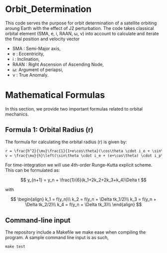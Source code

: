 # Orbit_Determination

This code serves the purpose for orbit determination of a satellite orbiting aroung Earth with the effect of J2 perturbation. 
The code takes classical orbital element (SMA, e, i, RAAN, &omega;, &nu;) into account to calculate and iterate the final position and velocity vector

- SMA  : Semi-Major axis,
- e    : Eccentricity,
- i    : Inclination,
- RAAN : Right Ascension of Ascending Node,
- &omega;: Argument of periapsi,
- &nu; : True Anomaly.


# Mathematical Formulas

In this section, we provide two important formulas related to orbital mechanics.

## Formula 1: Orbital Radius (r)

The formula for calculating the orbital radius (r) is given by:

```markdown
r = \frac{h^2}{\mu}\frac{1}{1+e\cos\theta}(\cos\theta \cdot i_e + \sin\theta \cdot e_p)
v = \frac{\mu}{h}\left(\sin\theta \cdot i_e + (e+\cos\theta) \cdot i_p\right)
```


For time-integration we will use 4th-order Runge-Kutta explicit scheme. This can be formulated as:

$$
y_{n+1} = y_n + \frac{1}{6}(k_1+2k_2+2k_3+k_4)\Delta t
$$

with 

$$
\begin{align}
    k_1 = f(y_n)\\
    k_2 = f(y_n + \Delta tk_1/2)\\
    k_3 = f(y_n + \Delta tk_2/2)\\
    k_4 = f(y_n + \Delta tk_3)\\
\end{align}
$$


## Command-line input
The repository include a Makefile we make ease when compiling the program. A sample command line input is as such,

```command line
make test 
```

